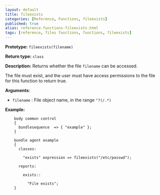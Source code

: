 ```yaml
---
layout: default
title: fileexists
categories: [Reference, Functions, fileexists]
published: true
alias: reference-functions-fileexists.html
tags: [reference, files functions, functions, fileexists]
---
```


**Prototype:** `fileexists(filename)`

**Return type:** `class`

**Description:** Returns whether the file `filename` can be accessed.

The file must exist, and the user must have access permissions to the file for 
this function to return true.

**Arguments**:

* `filename` : File object name, in the range `"?(/.*)`

**Example:**  

```cf3
    body common control
    {
      bundlesequence  => { "example" };
    }

    bundle agent example
    {     
      classes:

        "exists" expression => fileexists("/etc/passwd");

      reports:

        exists::

          "File exists";
    }
```

